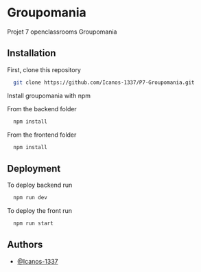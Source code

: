 
# Groupomania

Projet 7 openclassrooms Groupomania


## Installation

First, clone this repository 

```bash
  git clone https://github.com/Icanos-1337/P7-Groupomania.git
```

Install groupomania with npm

From the backend folder

```bash
  npm install
```
    
From the frontend folder 

```bash
  npm install
```
## Deployment

To deploy backend run

```bash
  npm run dev
```

To deploy the front run 

```bash
  npm run start
```


## Authors

- [@Icanos-1337](https://github.com/Icanos-1337)

